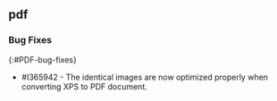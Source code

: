## pdf

### Bug Fixes
{:#PDF-bug-fixes}

* \#I365942 - The identical images are now optimized properly when converting XPS to PDF document. 
